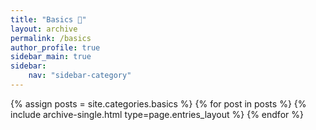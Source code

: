 ```yaml
---
title: "Basics 🌱"
layout: archive
permalink: /basics
author_profile: true
sidebar_main: true
sidebar:
    nav: "sidebar-category"
---
```



{% assign posts = site.categories.basics %}
{% for post in posts %} {% include archive-single.html type=page.entries_layout %} {% endfor %}
